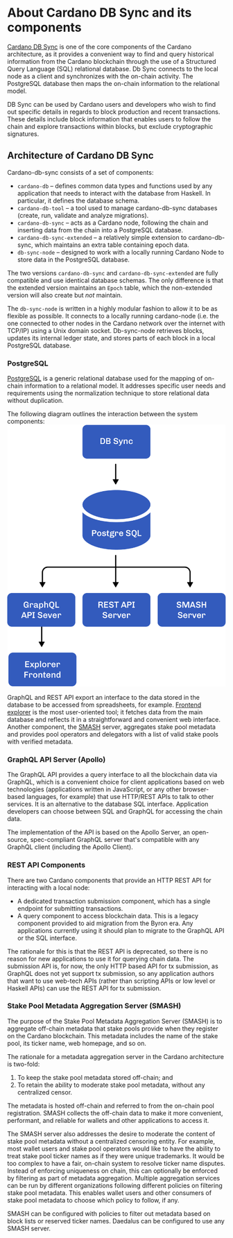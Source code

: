 # About Cardano DB Sync and its components

[Cardano DB Sync](https://docs.cardano.org/projects/cardano-db-sync/en/latest/) is one of the core components of the Cardano architecture, as it provides a convenient way to find and query historical information from the Cardano blockchain through the use of a Structured Query Language (SQL) relational database. Db Sync connects to the local node as a client and synchronizes with the on-chain activity. The PostgreSQL database then maps the on-chain information to the relational model.

DB Sync can be used by Cardano users and developers who wish to find out specific details in regards to block production and recent transactions. These details include block information that enables users to follow the chain and explore transactions within blocks, but exclude cryptographic signatures.

## Architecture of Cardano DB Sync

Cardano-db-sync consists of a set of components:

-   `cardano-db` – defines common data types and functions used by any application that needs to interact with the database from Haskell. In particular, it defines the database schema.
-   `cardano-db-tool` – a tool used to manage cardano-db-sync databases (create, run, validate and analyze migrations).
-   `cardano-db-sync` – acts as a Cardano node, following the chain and inserting data from the chain into a PostgreSQL database.
-   `cardano-db-sync-extended` – a relatively simple extension to cardano-db-sync, which maintains an extra table containing epoch data.
-   `db-sync-node` – designed to work with a locally running Cardano Node to store data in the PostgreSQL database. 

The two versions `cardano-db-sync` and `cardano-db-sync-extended` are fully compatible and use identical database schemas. The only difference is that the extended version maintains an `Epoch` table,  which the non-extended version will also create but *not* maintain.

The `db-sync-node` is written in a highly modular fashion to allow it to be as flexible as possible. It connects to a locally running cardano-node (i.e. the one connected to other nodes in the Cardano network over the internet with TCP/IP) using a Unix domain socket. Db-sync-node retrieves blocks, updates its internal ledger state, and stores parts of each block in a local PostgreSQL database. 

### PostgreSQL

[PostgreSQL](https://www.postgresql.org/) is a generic relational database used for the mapping of on-chain information to a relational model. It addresses specific user needs and requirements using the normalization technique to store relational data without duplication. 

The following diagram outlines the interaction between the system components:
![db-sync-architecture](Diagram_DB_Sync@2x.png)

GraphQL and REST API export an interface to the data stored in the database to be accessed from spreadsheets, for example. [Frontend explorer](https://explorer.cardano.org/en) is the most user-oriented tool; it fetches data from the main database and reflects it in a straightforward and convenient web interface. Another component, the [SMASH](https://docs.cardano.org/en/latest/getting-started/stake-pool-operators/SMASH-metadata-management.html) server, aggregates stake pool metadata and provides pool operators and delegators with a list of valid stake pools with verified metadata.

### GraphQL API Server (Apollo)

The GraphQL API provides a query interface to all the blockchain data via GraphQL, which is a convenient choice for client applications based on web technologies (applications written in JavaScript, or any other browser-based languages, for example) that use HTTP/REST APIs to talk to other services. It is an alternative to the database SQL interface. Application developers can choose between SQL and GraphQL for accessing the chain data.

The implementation of the API is based on the Apollo Server, an open-source, spec-compliant GraphQL server that's compatible with any GraphQL client (including the Apollo Client).

### REST API Components

There are two Cardano components that provide an HTTP REST API for interacting with a local node:

* A dedicated transaction submission component, which has a single endpoint for submitting transactions.
* A query component to access blockchain data. This is a legacy component provided to aid migration from the Byron era. Any applications currently using it should plan to migrate to the GraphQL API or the SQL interface.

The rationale for this is that the REST API is deprecated, so there is no reason for new applications to use it for querying chain data. The submission API is, for now, the only HTTP based API for tx submission, as GraphQL does not yet support tx submission, so any application authors that want to use web-tech APIs (rather than scripting APIs or low level or Haskell APIs) can use the REST API for tx submission.

### Stake Pool Metadata Aggregation Server (SMASH)

The purpose of the Stake Pool Metadata Aggregation Server (SMASH) is to aggregate off-chain metadata that stake pools provide when they register on the Cardano blockchain. This metadata includes the name of the stake pool, its ticker name, web homepage, and so on.

The rationale for a metadata aggregation server in the Cardano architecture is two-fold:

1. To keep the stake pool metadata stored off-chain; and
2. To retain the ability to moderate stake pool metadata, without any centralized censor.

The metadata is hosted off-chain and referred to from the on-chain pool registration. SMASH collects the off-chain data to make it more convenient, performant, and reliable for wallets and other applications to access it.

The SMASH server also addresses the desire to moderate the content of stake pool metadata without a centralized censoring entity. For example, most wallet users and stake pool operators would like to have the ability to treat stake pool ticker names as if they were unique trademarks. It would be too complex to have a fair, on-chain system to resolve ticker name disputes. Instead of enforcing uniqueness on chain, this can optionally be enforced by filtering as part of metadata aggregation. Multiple aggregation services can be run by different organizations following different policies on filtering stake pool metadata. This enables wallet users and other consumers of stake pool metadata to choose which policy to follow, if any.

SMASH can be configured with policies to filter out metadata based on block lists or reserved ticker names. Daedalus can be configured to use any SMASH server.
